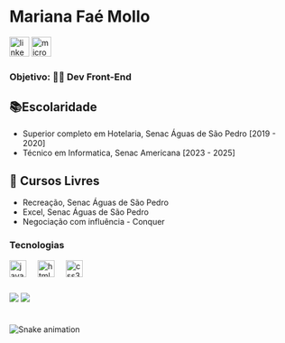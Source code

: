 # Mariana Faé Mollo
<div align="left">
  <img src="https://img.shields.io/static/v1?message=LinkedIn&logo=linkedin&label=&color=0077B5&logoColor=white&labelColor=&style=for-the-badge" height="35" alt="linkedin logo"  />
  <img src="https://img.shields.io/static/v1?message=Outlook&logo=microsoft-outlook&label=&color=0078D4&logoColor=white&labelColor=&style=for-the-badge" height="35" alt="microsoft-outlook logo"  />
</div>


### Objetivo: 👩‍💻 Dev Front-End

## 📚Escolaridade
- Superior completo em Hotelaria, Senac Águas de São Pedro [2019 - 2020]
- Técnico em Informatica, Senac Americana [2023 - 2025]

## 📕 Cursos Livres
- Recreação, Senac Águas de São Pedro
- Excel, Senac Águas de São Pedro
- Negociação com influência - Conquer

### Tecnologias
<div align="left">

  <img src="https://cdn.jsdelivr.net/gh/devicons/devicon/icons/javascript/javascript-original.svg" height="30" alt="javascript logo"  />
  <img width="12" />
  <img src="https://cdn.jsdelivr.net/gh/devicons/devicon/icons/html5/html5-original.svg" height="30" alt="html5 logo"  />
  <img width="12" />
  <img src="https://cdn.jsdelivr.net/gh/devicons/devicon/icons/css3/css3-original.svg" height="30" alt="css3 logo"  />
</div>

###
<p align="left"> 
  <img align="center" src="https://github-readme-stats.vercel.app/api?username=DoTheCake&show_icons=true&layout=compact" />
  <img align="center" src="https://github-readme-stats.vercel.app/api/top-langs/?username=DoTheCake&show_icons=true&layout=compact" />
</p>

###

<br clear="both">

<img src="https://raw.githubusercontent.com/DoTheCake/DoTheCake/output/snake.svg" alt="Snake animation" />

###